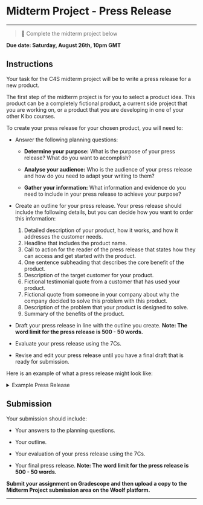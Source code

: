 # Midterm Project - Press Release

---

> 📝 Complete the midterm project below

**Due date: Saturday, August 26th, 10pm GMT**

## Instructions

Your task for the C4S midterm project will be to write a press release for a new product. 

The first step of the midterm project is for you to select a product idea. This product can be a completely fictional product, a current side project that you are working on, or a product that you are developing in one of your other Kibo courses. 

To create your press release for your chosen product, you will need to:

- Answer the following planning questions:
  
  - **Determine your purpose:** What is the purpose of your press release? What do you want to accomplish?

  - **Analyse your audience:** Who is the audience of your press release and how do you need to adapt your writing to them?
  
  - **Gather your information:** What information and evidence do you need to include in your press release to achieve your purpose?
  

- Create an outline for your press release. Your press release should include the following details, but you can decide how you want to order this information:

    1) Detailed description of your product, how it works, and how it addresses the customer needs.
    2) Headline that includes the product name.
    3) Call to action for the reader of the press release that states how they can access and get started with the product.
    4) One sentence subheading that describes the core benefit of the product.
    5) Description of the target customer for your product.
    6) Fictional testimonial quote from a customer that has used your product.
    7) Fictional quote from someone in your company about why the company decided to solve this problem with this product.
    8) Description of the problem that your product is designed to solve.
    9) Summary of the benefits of the product.

- Draft your press release in line with the outline you create. **Note: The word limit for the press release is 500 - 50 words.**

- Evaluate your press release using the 7Cs.

- Revise and edit your press release until you have a final draft that is ready for submission.
  

Here is an example of what a press release might look like:

<details>
  <summary> Example Press Release </summary>

CIRCULERT APP ALERTS SHOPPERS WHEN THE PRODUCTS AND SERVICES THEY WANT BECOME AVAILABLE OR DROP IN PRICE

If a product or service isn’t available today or at the right price, Circulert helps shoppers buy it later, for less.

SEATTLE–January 1, 2021 - Circulert, a Seattle company, today launched a new application for iOS and Android that notifies users when the products and services they want or need become available for sale or drop in price. 

Many items consumers want to buy aren’t available today, or the price might not be quite sharp enough to prompt a purchase. If there’s a specific brand of clothing you like, you have to keep checking retailer websites so see if they’ve released a new line, or spend time looking through a slew of daily emails from every retailer you’ve ever shopped from to find the one email that tells you about new products you care about. How often have you found out that your favorite band is playing a show in your town after all the tickets are sold out? How often have you picked through “web specials” of your favorite clothing line when they go on discount, only to find that the only sizes still available of that one product you love are XXL of XXS? Too often.

Circulert solves these problems by telling you when you can buy the things you want, or buy the things you want at the price you want. No more work. No more missing out. Circulert learns about the products and services you care most about, and then sends you only the notifications you want. You can choose the notification style or frequency, or view a feed of recent alerts. You are in control. At launch, Circulert can send you availability or price drop notifications for products like clothing, music, or books from your favorite brands, artists or authors. Circulert can also tell you when your favorite band schedules a show in your town, when a flight between you and your long-distance partner is a screaming deal, or when the price of that sweet new tech bauble drops below the amount your spouse is likely to notice on the credit card statement.

“Our goal with Circulert is to take the hassle out of buying things later,” said Ian McAllister, creator of Circulert. “There are tens of thousands of retailers on the web selling everything imaginable. Circulert helps consumers filter out the noise and all the stuff they don’t need, and helps them get the things they do need at the best price, saving them time and money.”

To try out Circulert, go to Circulert.com and download the app for iOS or Android. Connect the app to your Amazon, Ticketmaster, and other online accounts, and then review the suggested alerts. Circulert will then send you only highly relevant notifications when the items you want are available at the right price. You can star items that you want to get back to easily, share them with friends and family, or follow through and buy them.

 “I absolutely hate missing out on a great deal,” said Clare Keating, a nurse in Seattle. ”To make sure I don’t miss out I used to have to hit my favorite websites every few days. With Circulert, I found out about great deals right away and never miss out.”

If you want to save time or money (or both!), visit circulert.com today.

[Source](https://www.linkedin.com/pulse/working-backwards-press-release-template-example-ian-mcallister/)
  
</details>


## Submission

Your submission should include:

- Your answers to the planning questions.

- Your outline.

- Your evaluation of your press release using the 7Cs.

- Your final press release. **Note: The word limit for the press release is 500 - 50 words.**

**Submit your assignment on Gradescope and then upload a copy to the Midterm Project submission area on the Woolf platform.**

---
